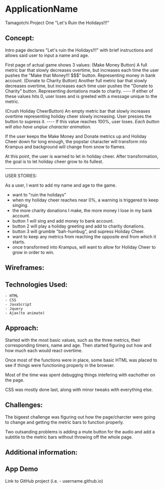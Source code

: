 # ApplicationName
Tamagotchi Project One
"Let's Ruin the Holidays!!!"

## Concept:
Intro page declares "Let's ruin the Holidays!!!" with brief instructions and allows said user to input a name and age.

First page of actual game shows 3 values:
(Make Money Button) A full metric bar that slowly decreases overtime, but increases each time the user pushes the "Make that Money!!! $$$" button. Representing money in bank account.
(Donate to Charity Button) Another full metric bar that slowly decreases overtime, but increases each time user pushes the "Donate to Charity" button. Representing dontations made to charity.
---- If either of these values hits 0, user loses and is greeted with a message unique to the metric.

(Crush Holiday CheerButton) An empty metric bar that slowly increases overtime representing holiday cheer slowly increasing. User presses the button to supress it.
---- If this value reaches 100%, user loses.
*Each button will also have unqiue character animation.*

If the user keeps the Make Money and Donate metrics up and Holiday Cheer down for long enough, the popstar character will transform into Krampus and background will change from snow to flames.

At this point, the user is warned to let in holiday cheer. After transformation, the goal is to let holiday cheer grow to its fullest.


-----------------------
USER STORIES:

As a user, I want to add my name and age to the game.
- want to "ruin the holidays"
- when  my holiday cheer reaches near 0%, a warning is triggered to keep singing.
- the more charity donations I make, the more money I lose in my bank account.
- button 1 will sing and add money to bank account.
- button 2 will play a holiday greeting and add to charity donations.
- button 3 will grumble "bah-humbug", and supress Holiday Cheer.
- want to keep any metrics from reaching the opposite end from which it starts.
- once transformed into Krampus, will want to allow for Holiday Cheer to grow in order to win.
## Wireframes:

## Technologies Used:
    - HTML
    - CSS
    - JavaScript
    - Jquery
    - Ajax(to animate)

## Approach:
Started with the most basic values, such as the three metrics, their corresponding timers, name and age.
Then started figuring out how and how much each would react overtime.

Once most of the functions were in place, some basic HTML was placed to see if things were functioning properly in the browser.

Most of the time was spent debugging things intefering with eachother on the page.

CSS was mostly done last, along with minor tweaks with everything else.

## Challenges:
The bigeest challenge was figuring out how the page/charcter were going to change and getting the metric bars to function properly.

Two outsanding problems is adding a mute button for the audio and add a subtitle to the metric bars without throwing off the whole page.

## Additional information:


## App Demo
Link to GitHub project (i.e. - username.github.io)

